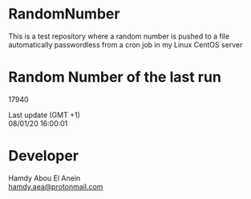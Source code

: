 # RandomNumber    
This is a test repository where a random number is pushed to a file automatically passwordless from a cron job in my Linux CentOS server    
# Random Number of the last run   
17940
      
Last update (GMT +1)    
08/01/20 16:00:01
# Developer    
Hamdy Abou El Anein   
hamdy.aea@protonmail.com
